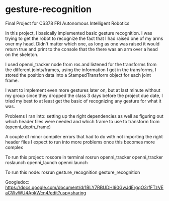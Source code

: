 # gesture-recognition
Final Project for CS378 FRI Autonomous Intelligent Robotics 

In this project, I basically implemented basic gesture recognition. I was trying to get the robot to recognize the fact that I had raised one of my arms over my head. Didn't matter which one, as long as one was raised it would return true and print to the console that the there was an arm over a head on the skeleton.

I used openni_tracker node from ros and listened for the transforms from the different joints/frames, using the information I got in the transforms, I stored the position data into a StampedTransform object for each joint frame. 


I want to implement even more gestures later on, but at last minute without my group since they dropped the class 3 days before the project due date, I tried my best to at least get the basic of recognizing any gesture for what it was. 

Problems I ran into: setting up the right dependencies as well as figuring out which header files were needed and which frame to use to transform from (openni_depth_frame)

A couple of minor compiler errors that had to do with not importing the right header files
I expect to run into more problems once this becomes more complex


To run this project: 
roscore in terminal
rosrun openni_tracker openni_tracker
roslaunch openni_launch openni.launch 

To run this node: 
rosrun gesture_recognition gesture_recognition

Googledoc: 
https://docs.google.com/document/d/1BLY7RBUDHI90GwJdErgqO3rfFTzVEaCWvWU4ApkWcn4/edit?usp=sharing

